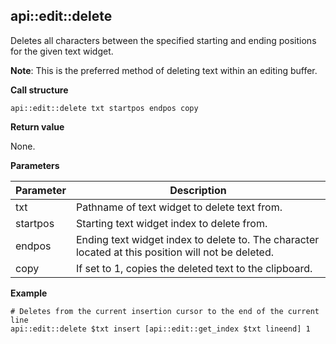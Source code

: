 ## api::edit::delete

Deletes all characters between the specified starting and ending positions for the given text widget.

**Note**: This is the preferred method of deleting text within an editing buffer.

**Call structure**

`api::edit::delete txt startpos endpos copy`

**Return value**

None.

**Parameters**

| Parameter | Description |
| - | - |
| txt | Pathname of text widget to delete text from. |
| startpos | Starting text widget index to delete from. |
| endpos | Ending text widget index to delete to.  The character located at this position will not be deleted. |
| copy | If set to 1, copies the deleted text to the clipboard. |

**Example**

	# Deletes from the current insertion cursor to the end of the current line
	api::edit::delete $txt insert [api::edit::get_index $txt lineend] 1